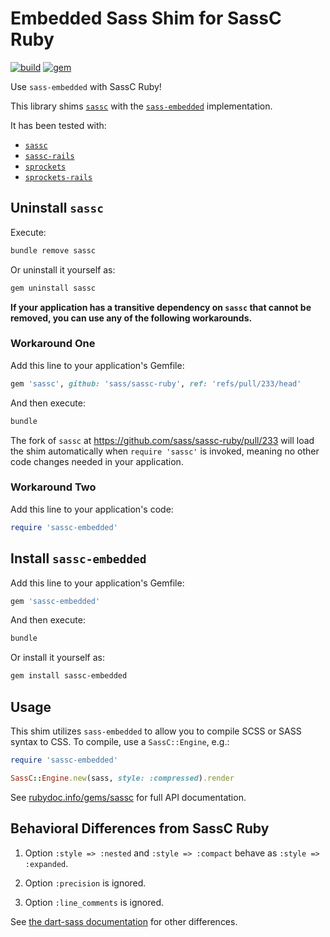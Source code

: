 # Embedded Sass Shim for SassC Ruby

[![build](https://github.com/ntkme/sassc-embedded-shim-ruby/actions/workflows/build.yml/badge.svg)](https://github.com/ntkme/sassc-embedded-shim-ruby/actions/workflows/build.yml)
[![gem](https://badge.fury.io/rb/sassc-embedded.svg)](https://rubygems.org/gems/sassc-embedded)

Use `sass-embedded` with SassC Ruby!

This library shims [`sassc`](https://github.com/sass/sassc-ruby) with the [`sass-embedded`](https://github.com/ntkme/sass-embedded-host-ruby) implementation.

It has been tested with:

- [`sassc`](https://github.com/sass/sassc-ruby)
- [`sassc-rails`](https://github.com/sass/sassc-rails)
- [`sprockets`](https://github.com/rails/sprockets)
- [`sprockets-rails`](https://github.com/rails/sprockets-rails)

## Uninstall `sassc`

Execute:

``` sh
bundle remove sassc
```

Or uninstall it yourself as:

``` sh
gem uninstall sassc
```

**If your application has a transitive dependency on `sassc` that cannot be removed, you can use any of the following workarounds.**

### Workaround One

Add this line to your application's Gemfile:

``` ruby
gem 'sassc', github: 'sass/sassc-ruby', ref: 'refs/pull/233/head'
```

And then execute:

``` sh
bundle
```

The fork of `sassc` at https://github.com/sass/sassc-ruby/pull/233 will load the shim automatically when `require 'sassc'` is invoked, meaning no other code changes needed in your application.

### Workaround Two

Add this line to your application's code:

``` ruby
require 'sassc-embedded'
```

## Install `sassc-embedded`

Add this line to your application's Gemfile:

``` ruby
gem 'sassc-embedded'
```

And then execute:

``` sh
bundle
```

Or install it yourself as:

``` sh
gem install sassc-embedded
```

## Usage

This shim utilizes `sass-embedded` to allow you to compile SCSS or SASS syntax to CSS. To compile, use a `SassC::Engine`, e.g.:

``` ruby
require 'sassc-embedded'

SassC::Engine.new(sass, style: :compressed).render
```

See [rubydoc.info/gems/sassc](https://rubydoc.info/gems/sassc) for full API documentation.

## Behavioral Differences from SassC Ruby

1. Option `:style => :nested` and `:style => :compact` behave as `:style => :expanded`.

2. Option `:precision` is ignored.

3. Option `:line_comments` is ignored.

See [the dart-sass documentation](https://github.com/sass/dart-sass#behavioral-differences-from-ruby-sass) for other differences.
